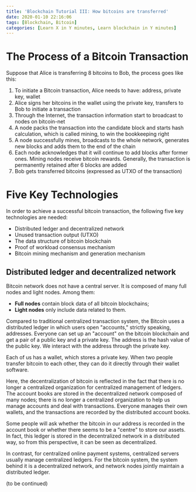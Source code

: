 ```yaml
---
title: 'Blockchain Tutorial III: How bitcoins are transferred'
date: 2020-01-10 22:16:06
tags: [Blockchain, Bitcoin]
categories: [Learn X in Y minutes, Learn blockchain in Y minutes]
---
```



# The Process of a Bitcoin Transaction

Suppose that Alice is transferring 8 bitcoins to Bob, the process goes like this:

1. To initiate a Bitcoin transaction, Alice needs to have: address, private key, wallet
2. Alice signs her bitcoins in the wallet using the private key, transfers to Bob to initiate a transaction
3. Through the Internet, the transaction information start to broadcast to nodes on bitcoin-net
4. A node packs the transaction into the candidate block and starts hash calculation, which is called mining, to win the bookkeeping right
5. A node successfully mines, broadcasts to the whole network, generates new blocks and adds them to the end of the chain
6. Each node acknowledges that it will continue to add blocks after former ones. Mining nodes receive bitcoin rewards. Generally, the transaction is permanently retained after 6 blocks are added
7. Bob gets transferred bitcoins (expressed as UTXO of the transaction)

# Five Key Technologies

In order to achieve a successful bitcoin transaction, the following five key technologies are needed:

- Distributed ledger and decentralized network
- Unused transaction output (UTXO)
- The data structure of bitcoin blockchain
- Proof of workload consensus mechanism
- Bitcoin mining mechanism and generation mechanism

## Distributed ledger and decentralized network

Bitcoin network does not have a central server. It is composed of many full nodes and light nodes. Among them:

- **Full nodes** contain block data of all bitcoin blockchains;
- **Light nodes** only include data related to them.

Compared to traditional centralized transaction system, the Bitcoin uses a distributed ledger in which users open "accounts," strictly speaking, addresses. Everyone can set up an "account" on the bitcoin blockchain and get a pair of a public key and a private key. The address is the hash value of the public key. We interact with the address through the private key.

Each of us has a wallet, which stores a private key. When two people transfer bitcoin to each other, they can do it directly through their wallet software.

Here, the decentralization of bitcoin is reflected in the fact that there is no longer a centralized organization for centralized management of ledgers. The account books are stored in the decentralized network composed of many nodes; there is no longer a centralized organization to help us manage accounts and deal with transactions. Everyone manages their own wallets, and the transactions are recorded by the distributed account books.

Some people will ask whether the bitcoin in our address is recorded in the account book or whether there seems to be a "centre" to store our assets. In fact, this ledger is stored in the decentralized network in a distributed way, so from this perspective, it can be seen as decentralized.

In contrast, for centralized online payment systems, centralized servers usually manage centralized ledgers. For the bitcoin system, the system behind it is a decentralized network, and network nodes jointly maintain a distributed ledger.

(to be continued)